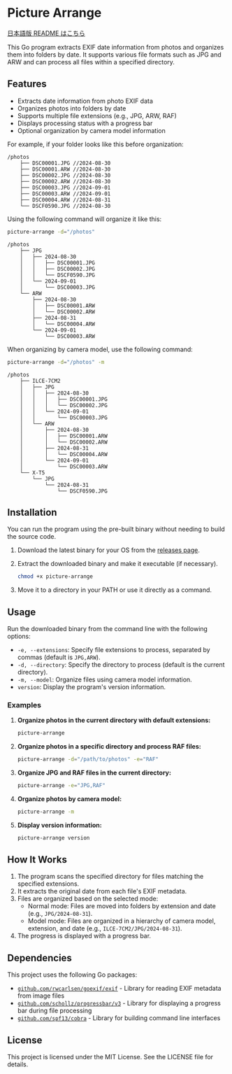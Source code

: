 # Picture Arrange

[日本語版 README はこちら](README-ja.md)

This Go program extracts EXIF date information from photos and organizes them into folders by date. It supports various file formats such as JPG and ARW and can process all files within a specified directory.

## Features

- Extracts date information from photo EXIF data
- Organizes photos into folders by date
- Supports multiple file extensions (e.g., JPG, ARW, RAF)
- Displays processing status with a progress bar
- Optional organization by camera model information

For example, if your folder looks like this before organization:

```
/photos
    ├── DSC00001.JPG //2024-08-30
    ├── DSC00001.ARW //2024-08-30
    ├── DSC00002.JPG //2024-08-30
    ├── DSC00002.ARW //2024-08-30
    ├── DSC00003.JPG //2024-09-01
    ├── DSC00003.ARW //2024-09-01
    ├── DSC00004.ARW //2024-08-31
    └── DSCF0590.JPG //2024-08-30
```

Using the following command will organize it like this:

```bash
picture-arrange -d="/photos"
```

```
/photos
    ├── JPG
    │   ├── 2024-08-30
    │   │   ├── DSC00001.JPG
    │   │   ├── DSC00002.JPG
    │   │   └── DSCF0590.JPG
    │   └── 2024-09-01
    │       └── DSC00003.JPG
    └── ARW
        ├── 2024-08-30
        │   ├── DSC00001.ARW
        │   └── DSC00002.ARW
        ├── 2024-08-31
        │   └── DSC00004.ARW
        └── 2024-09-01
            └── DSC00003.ARW
```

When organizing by camera model, use the following command:

```bash
picture-arrange -d="/photos" -m
```

```
/photos
    ├── ILCE-7CM2
    │   ├── JPG
    │   │   ├── 2024-08-30
    │   │   │   ├── DSC00001.JPG
    │   │   │   └── DSC00002.JPG
    │   │   └── 2024-09-01
    │   │       └── DSC00003.JPG
    │   └── ARW
    │       ├── 2024-08-30
    │       │   ├── DSC00001.ARW
    │       │   └── DSC00002.ARW
    │       ├── 2024-08-31
    │       │   └── DSC00004.ARW
    │       └── 2024-09-01
    │           └── DSC00003.ARW
    └── X-T5
        └── JPG
            └── 2024-08-31
                └── DSCF0590.JPG
```

## Installation

You can run the program using the pre-built binary without needing to build the source code.

1. Download the latest binary for your OS from the [releases page](https://github.com/Soli0222/picture-arrange/releases).
2. Extract the downloaded binary and make it executable (if necessary).

   ```bash
   chmod +x picture-arrange
   ```

3. Move it to a directory in your PATH or use it directly as a command.

## Usage

Run the downloaded binary from the command line with the following options:

- `-e, --extensions`: Specify file extensions to process, separated by commas (default is `JPG,ARW`).
- `-d, --directory`: Specify the directory to process (default is the current directory).
- `-m, --model`: Organize files using camera model information.
- `version`: Display the program's version information.

### Examples

1. **Organize photos in the current directory with default extensions:**

   ```bash
   picture-arrange
   ```

2. **Organize photos in a specific directory and process RAF files:**

   ```bash
   picture-arrange -d="/path/to/photos" -e="RAF"
   ```

3. **Organize JPG and RAF files in the current directory:**

   ```bash
   picture-arrange -e="JPG,RAF"
   ```

4. **Organize photos by camera model:**

   ```bash
   picture-arrange -m
   ```

5. **Display version information:**

   ```bash
   picture-arrange version
   ```

## How It Works

1. The program scans the specified directory for files matching the specified extensions.
2. It extracts the original date from each file's EXIF metadata.
3. Files are organized based on the selected mode:
   - Normal mode: Files are moved into folders by extension and date (e.g., `JPG/2024-08-31`).
   - Model mode: Files are organized in a hierarchy of camera model, extension, and date (e.g., `ILCE-7CM2/JPG/2024-08-31`).
4. The progress is displayed with a progress bar.

## Dependencies

This project uses the following Go packages:

- [`github.com/rwcarlsen/goexif/exif`](https://pkg.go.dev/github.com/rwcarlsen/goexif) - Library for reading EXIF metadata from image files
- [`github.com/schollz/progressbar/v3`](https://pkg.go.dev/github.com/schollz/progressbar/v3) - Library for displaying a progress bar during file processing
- [`github.com/spf13/cobra`](https://pkg.go.dev/github.com/spf13/cobra) - Library for building command line interfaces

## License

This project is licensed under the MIT License. See the LICENSE file for details.
